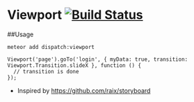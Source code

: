 Viewport [![Build Status](https://travis-ci.org/DispatchMe/meteor-viewport.svg?branch=master)](https://travis-ci.org/DispatchMe/meteor-viewport)
======

##Usage

`meteor add dispatch:viewport`

```
Viewport('page').goTo('login', { myData: true, transition: Viewport.Transition.slideX }, function () {
  // transition is done
});
```

* Inspired by https://github.com/raix/storyboard
